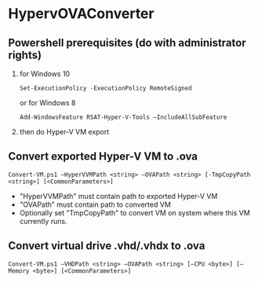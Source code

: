 # HypervOVAConverter

## Powershell prerequisites (do with administrator rights)

1. for Windows 10
    ```
    Set-ExecutionPolicy -ExecutionPolicy RemoteSigned
    ```
    or for Windows 8
    ```
    Add-WindowsFeature RSAT-Hyper-V-Tools –IncludeAllSubFeature
    ```

1. then do Hyper-V VM export

## Convert exported Hyper-V VM to .ova
```
Convert-VM.ps1 –HyperVVMPath <string> –OVAPath <string> [-TmpCopyPath <string>] [<CommonParameters>] 
```
* "HyperVVMPath" must contain path to exported Hyper-V VM
* "OVAPath" must contain path to converted VM
* Optionally set "TmpCopyPath" to convert VM on system where this VM currently runs.

## Convert virtual drive .vhd/.vhdx to .ova
```
Convert-VM.ps1 –VHDPath <string> –OVAPath <string> [–CPU <byte>] [–Memory <byte>] [<CommonParameters>]
```
